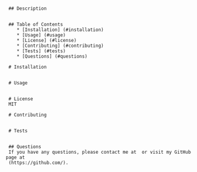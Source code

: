 # 


    
     ## Description
     

     ## Table of Contents
        * [Installation] (#installation)
        * [Usage] (#usage)
        * [License] (#license)
        * [Contributing] (#contributing)
        * [Tests] (#tests)
        * [Questions] (#questions)
        
     # Installation
     

     # Usage
     

     # License
     MIT

     # Contributing
     

     # Tests
     

     ## Questions
     If you have any questions, please contact me at  or visit my GitHub page at
     (https://github.com/).
        